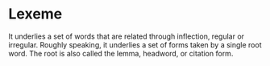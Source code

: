 # Lexeme

It underlies a set of words that are related through inflection, regular or irregular. Roughly speaking, it underlies a set of forms taken by a single root word. The root is also called the lemma, headword, or citation form.
